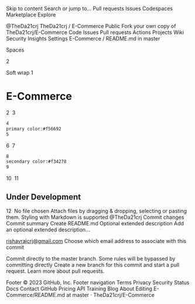 Skip to content
Search or jump to…
Pull requests
Issues
Codespaces
Marketplace
Explore
 
@TheDa21crj 
TheDa21crj
/
E-Commerce
Public
Fork your own copy of TheDa21crj/E-Commerce
Code
Issues
Pull requests
Actions
Projects
Wiki
Security
Insights
Settings
E-Commerce
/
README.md
in
master
 

Spaces

2

Soft wrap
1
# E-Commerce
2
​
3
```bash
4
primary color:#f56692
5
```
6
​
7
```bash
8
secondary color:#f34278
9
```
10
​
11
## Under Development
12
​
No file chosen
Attach files by dragging & dropping, selecting or pasting them.
Styling with Markdown is supported
@TheDa21crj
Commit changes
Commit summary
Create README.md
Optional extended description
Add an optional extended description…

rishavrajcrj@gmail.com
Choose which email address to associate with this commit

 Commit directly to the master branch.
 Some rules will be bypassed by committing directly
 Create a new branch for this commit and start a pull request. Learn more about pull requests.
 
Footer
© 2023 GitHub, Inc.
Footer navigation
Terms
Privacy
Security
Status
Docs
Contact GitHub
Pricing
API
Training
Blog
About
Editing E-Commerce/README.md at master · TheDa21crj/E-Commerce
